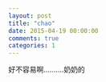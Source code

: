 ```yaml
---
layout: post  
title: "chao"  
date: 2015-04-19 00:00:00  
comments: true  
categories: 1  
---
```

好不容易啊..........奶奶的
